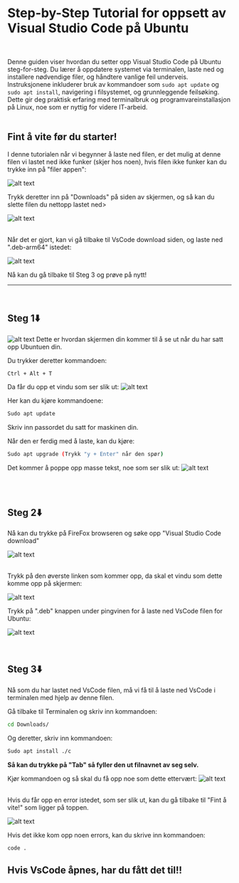 # Step-by-Step Tutorial for oppsett av Visual Studio Code på Ubuntu

<br>

Denne guiden viser hvordan du setter opp Visual Studio Code på Ubuntu steg-for-steg. Du lærer å oppdatere systemet via terminalen, laste ned og installere nødvendige filer, og håndtere vanlige feil underveis. Instruksjonene inkluderer bruk av kommandoer som `sudo apt update` og `sudo apt install`, navigering i filsystemet, og grunnleggende feilsøking. Dette gir deg praktisk erfaring med terminalbruk og programvareinstallasjon på Linux, noe som er nyttig for videre IT-arbeid.
<br>
<br>

## Fint å vite før du starter!

I denne tutorialen når vi begynner å laste ned filen, er det mulig at denne filen vi lastet ned ikke funker (skjer hos noen), hvis filen ikke funker kan du trykke inn på "filer appen":

![alt text](/Media/bob.png)

Trykk deretter inn på "Downloads" på siden av skjermen, og så kan du slette filen du nettopp lastet ned>

![alt text](/Media/image-8.png)


<br>
Når det er gjort, kan vi gå tilbake til VsCode download siden, og laste ned ".deb-arm64" istedet:

![alt text](</Media/image (3)-1.png>)

Nå kan du gå tilbake til Steg 3 og prøve på nytt!

<hr>
<br>


## Steg 1⬇️
![alt text](/Media/image-1.png)
Dette er hvordan skjermen din kommer til å se ut når du har satt opp Ubuntuen din.

Du trykker deretter kommandoen:
```bash
Ctrl + Alt + T
```
Da får du opp et vindu som ser slik ut:
![alt text](/Media/image-2.png)

Her kan du kjøre kommandoene:
```bash
Sudo apt update
```
Skriv inn passordet du satt for maskinen din.



Når den er ferdig med å laste, kan du kjøre:
```bash
Sudo apt upgrade (Trykk "y + Enter" når den spør)
```

Det kommer å poppe opp masse tekst, noe som ser slik ut:
![alt text](/Media/image-3.png)

<br>
<br>

## Steg 2⬇️
Nå kan du trykke på FireFox browseren og søke opp "Visual Studio Code download"

![alt text](/Media/image-4.png)

<br>
Trykk på den øverste linken som kommer opp, da skal et vindu som dette komme opp på skjermen:

![alt text](/Media/image-5.png)
<br>

Trykk på ".deb" knappen under pingvinen for å laste ned VsCode filen for Ubuntu:

![alt text](../Flask-backend-Gunicorn-/Media/image-6.png)

<br>

## Steg 3⬇️
Nå som du har lastet ned VsCode filen, må vi få til å laste ned VsCode i terminalen med hjelp av denne filen.

Gå tilbake til Terminalen og skriv inn kommandoen:
```bash
cd Downloads/
```

Og deretter, skriv inn kommandoen:
```bash
Sudo apt install ./c
```
**Så kan du trykke på "Tab" så fyller den ut filnavnet av seg selv.**

Kjør kommandoen og så skal du få opp noe som dette ettervært:
![alt text](</Media/image (3)-1.jpg>)

<br>
Hvis du får opp en error istedet, som ser slik ut, kan du gå tilbake til "Fint å vite!" som ligger på toppen. 

![alt text](/Media/image-10.png)

Hvis det ikke kom opp noen errors, kan du skrive inn kommandoen:

```bash
code .
```

##  **Hvis VsCode åpnes, har du fått det til!!**
